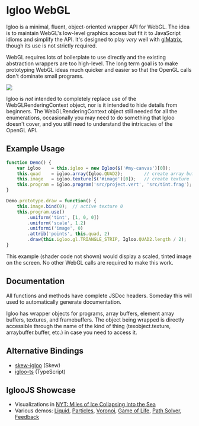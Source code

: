 # Igloo WebGL

Igloo is a minimal, fluent, object-oriented wrapper API for WebGL. The
idea is to maintain WebGL's low-level graphics access but fit it to
JavaScript idioms and simplify the API. It's designed to play *very*
well with [glMatrix](http://glmatrix.net/), though its use is not
strictly required.

WebGL requires lots of boilerplate to use directly and the existing
abstraction wrappers are too high-level. The long term goal is to make
prototyping WebGL ideas much quicker and easier so that the OpenGL
calls don't dominate small programs.

![](http://i.imgur.com/snY3Gh2.png)

Igloo is *not* intended to completely replace use of the
WebGLRenderingContext object, nor is it intended to hide details from
beginners. The WebGLRenderingContext object still needed for all the
enumerations, occasionally you may need to do something that Igloo
doesn't cover, and you still need to understand the intricacies of the
OpenGL API.

## Example Usage

```js
function Demo() {
    var igloo    = this.igloo = new Igloo($('#my-canvas')[0]);
    this.quad    = igloo.array(Igloo.QUAD2);        // create array buffer
    this.image   = igloo.texture($('#image')[0]);   // create texture
    this.program = igloo.program('src/project.vert', 'src/tint.frag');
}

Demo.prototype.draw = function() {
    this.image.bind(0);  // active texture 0
    this.program.use()
        .uniform('tint', [1, 0, 0])
        .uniform('scale', 1.2)
        .uniformi('image', 0)
        .attrib('points', this.quad, 2)
        .draw(this.igloo.gl.TRIANGLE_STRIP, Igloo.QUAD2.length / 2);
}
```

This example (shader code not shown) would display a scaled, tinted
image on the screen. No other WebGL calls are required to make this
work.

## Documentation

All functions and methods have complete JSDoc headers. Someday this
will used to automatically generate documentation.

Igloo has wrapper objects for programs, array buffers, element array
buffers, textures, and framebuffers. The object being wrapped is
directly accessible through the name of the kind of thing
(texobject.texture, arraybuffer.buffer, etc.) in case you need to
access it.

## Alternative Bindings

* [skew-igloo](https://github.com/ryankaplan/skew-igloo) (Skew)
* [igloo-ts](https://github.com/joewood/igloo-ts) (TypeScript)

## IglooJS Showcase

* Visualizations in [NYT: Miles of Ice Collapsing Into the Sea](https://www.nytimes.com/interactive/2017/05/18/climate/antarctica-ice-melt-climate-change.html)
* Various demos:
 [Liquid](http://nullprogram.com/fun-liquid/webgl/),
 [Particles](http://nullprogram.com/webgl-particles/),
 [Voronoi](http://nullprogram.com/voronoi-toy/),
 [Game of Life](http://nullprogram.com/webgl-game-of-life/),
 [Path Solver](http://nullprogram.com/webgl-path-solver/),
 [Feedback](http://nullprogram.com/Feedback/webgl/)
